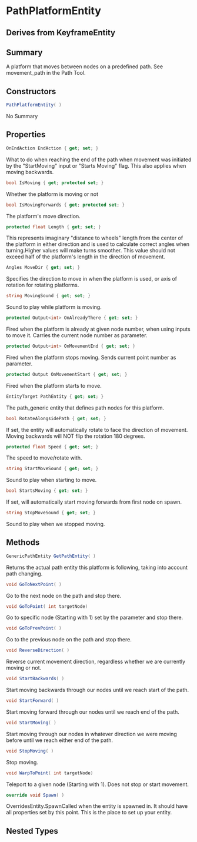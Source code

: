 # PathPlatformEntity

## Derives from KeyframeEntity

## Summary

A platform that moves between nodes on a predefined path. See movement_path in the Path Tool.
## Constructors

```c#
PathPlatformEntity( ) 
```
No Summary
## Properties

```c#
OnEndAction EndAction { get; set; } 
```
What to do when reaching the end of the path when movement was initiated by the "StartMoving" input or "Starts Moving" flag. This also applies when moving backwards.
```c#
bool IsMoving { get; protected set; } 
```
Whether the platform is moving or not
```c#
bool IsMovingForwards { get; protected set; } 
```
The platform's move direction.
```c#
protected float Length { get; set; } 
```
This represents imaginary "distance to wheels" length from the center of the platform in either direction and is used to calculate correct angles when turning.Higher values will make turns smoother. This value should not exceed half of the platform's length in the direction of movement.
```c#
Angles MoveDir { get; set; } 
```
Specifies the direction to move in when the platform is used, or axis of rotation for rotating platforms.
```c#
string MovingSound { get; set; } 
```
Sound to play while platform is moving.
```c#
protected Output<int> OnAlreadyThere { get; set; } 
```
Fired when the platform is already at given node number, when using inputs to move it. Carries the current node number as parameter.
```c#
protected Output<int> OnMovementEnd { get; set; } 
```
Fired when the platform stops moving. Sends current point number as parameter.
```c#
protected Output OnMovementStart { get; set; } 
```
Fired when the platform starts to move.
```c#
EntityTarget PathEntity { get; set; } 
```
The path_generic entity that defines path nodes for this platform.
```c#
bool RotateAlongsidePath { get; set; } 
```
If set, the entity will automatically rotate to face the direction of movement. Moving backwards will NOT flip the rotation 180 degrees.
```c#
protected float Speed { get; set; } 
```
The speed to move/rotate with.
```c#
string StartMoveSound { get; set; } 
```
Sound to play when starting to move.
```c#
bool StartsMoving { get; set; } 
```
If set, will automatically start moving forwards from first node on spawn.
```c#
string StopMoveSound { get; set; } 
```
Sound to play when we stopped moving.
## Methods

```c#
GenericPathEntity GetPathEntity( ) 
```
Returns the actual path entity this platform is following, taking into account path changing.
```c#
void GoToNextPoint( ) 
```
Go to the next node on the path and stop there.
```c#
void GoToPoint( int targetNode) 
```
Go to specific node (Starting with 1) set by the parameter and stop there.
```c#
void GoToPrevPoint( ) 
```
Go to the previous node on the path and stop there.
```c#
void ReverseDirection( ) 
```
Reverse current movement direction, regardless whether we are currently moving or not.
```c#
void StartBackwards( ) 
```
Start moving backwards through our nodes until we reach start of the path.
```c#
void StartForward( ) 
```
Start moving forward through our nodes until we reach end of the path.
```c#
void StartMoving( ) 
```
Start moving through our nodes in whatever direction we were moving before until we reach either end of the path.
```c#
void StopMoving( ) 
```
Stop moving.
```c#
void WarpToPoint( int targetNode) 
```
Teleport to a given node (Starting with 1). Does not stop or start movement.
```c#
override void Spawn( ) 
```
OverridesEntity.SpawnCalled when the entity is spawned in. It should have all properties set by this point.
This is the place to set up your entity.
## Nested Types

